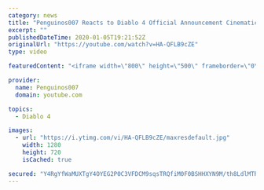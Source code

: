 ```yaml
---
category: news
title: "Penguinos007 Reacts to Diablo 4 Official Announcement Cinematic Trailer (Blizzcon 2019)"
excerpt: ""
publishedDateTime: 2020-01-05T19:21:52Z
originalUrl: "https://youtube.com/watch?v=HA-QFLB9cZE"
type: video

featuredContent: "<iframe width=\"800\" height=\"500\" frameborder=\"0\" src=\"https://www.youtube.com/embed/HA-QFLB9cZE\" allow=\"accelerometer; autoplay; encrypted-media; gyroscope; picture-in-picture\" allowfullscreen></iframe>"

provider:
  name: Penguinos007
  domain: youtube.com

topics:
  - Diablo 4

images:
  - url: "https://i.ytimg.com/vi/HA-QFLB9cZE/maxresdefault.jpg"
    width: 1280
    height: 720
    isCached: true

secured: "Y4RgYfWaMUXTgY4OYEG2P0C3VFDCM9sqsTRQfiM0F0BSHHXYN9M/th8LdlMTRUjgIIaDADHJ/606Q9blFJ10lrin0nKmF956gIMGJ+TPMq8vM+hGZvfbIyWP5254DmpWm6XAM8yBMLE7PMwsSGw97k5Ovk3iu6Fd0ePHrmaV8gWSDOf9ZUgfhzJ3lZSL03ft26F+PvyDESO65TlzSSYHuEMOcmFIjHQLN66oW7UYZBbOoXqYolQSDZzqS4H0g/WzGWwfxtFGClg1s1GNt1xFzF8Seka2Vae9w6e6begdtMC+Sp1ONg95/OYpE8SvgpomwHzEjF1J+j4V7IlIuq+pd4ywQl/pb4z7A/jDpjV9VGq+PVoRbn3j/Jx8l9ZEg4LlhODsDYhFfklYK5Cr7V5kWA8kLKESK7poEcf4uBNXuadQIYQGUYygF5m0xx5KeCVk;QikyqotoAXitTfPcGW9BRQ=="
---
```


